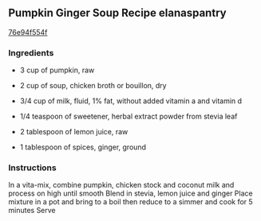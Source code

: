 ## Pumpkin Ginger Soup Recipe elanaspantry

[76e94f554f](http://www.chowhound.com/recipes/pumpkin-ginger-soup-27925)

### Ingredients

 - 3 cup of pumpkin, raw

 - 2 cup of soup, chicken broth or bouillon, dry

 - 3/4 cup of milk, fluid, 1% fat, without added vitamin a and vitamin d

 - 1/4 teaspoon of sweetener, herbal extract powder from stevia leaf

 - 2 tablespoon of lemon juice, raw

 - 1 tablespoon of spices, ginger, ground

### Instructions

In a vita-mix, combine pumpkin, chicken stock and coconut milk and process on high until smooth Blend in stevia, lemon juice and ginger Place mixture in a pot and bring to a boil then reduce to a simmer and cook for 5 minutes Serve